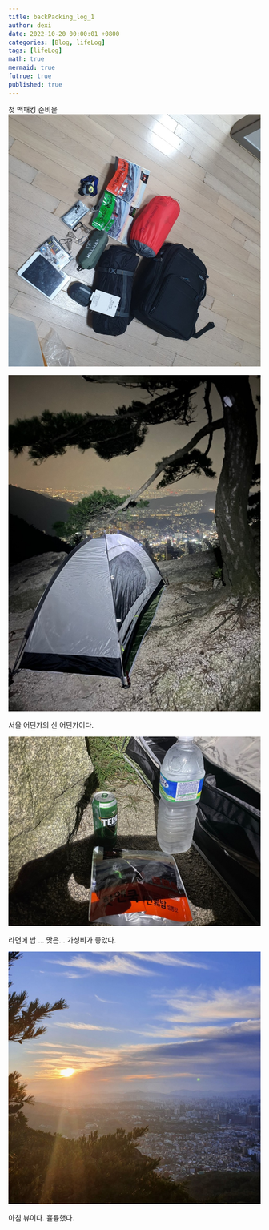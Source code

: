 ```yaml
---
title: backPacking_log_1
author: dexi
date: 2022-10-20 00:00:01 +0800
categories: [Blog, lifeLog]
tags: [lifeLog]
math: true
mermaid: true
futrue: true
published: true
---
```


첫 백패킹 준비물 
![blogbk1_img1](https://github.com/piaodexi/piaodexi.github.io/blob/master/_posts/img/blogbk1/blogbk1_img1.jpeg?raw=true)

![blogbk1_img2](https://github.com/piaodexi/piaodexi.github.io/blob/master/_posts/img/blogbk1/blogbk1_img2.jpeg?raw=true)

서울 어딘가의 산 어딘가이다. 

![blogbk1_img3](https://github.com/piaodexi/piaodexi.github.io/blob/master/_posts/img/blogbk1/blogbk1_img3.jpeg?raw=true)

라면에 밥 ... 맛은... 가성비가 좋았다. 

![blogbk1_img4](https://github.com/piaodexi/piaodexi.github.io/blob/master/_posts/img/blogbk1/blogbk1_img4.jpeg?raw=true)

아침 뷰이다. 휼륭했다. 












